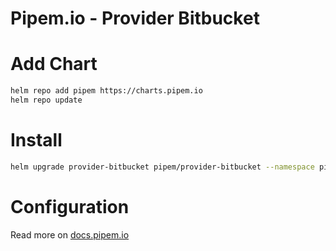 # Pipem.io - Provider Bitbucket

# Add Chart

```bash
helm repo add pipem https://charts.pipem.io
helm repo update
```

# Install

```bash
helm upgrade provider-bitbucket pipem/provider-bitbucket --namespace pipem -i
```

# Configuration

Read more on [docs.pipem.io](https://docs.pipem.io)
